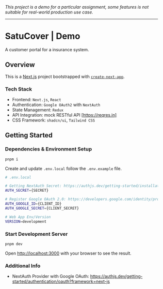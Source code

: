 _This project is a demo for a particular assignment, some features is not suitable for real-world production use case._

---

# SatuCover | Demo

A customer portal for a insurance system.

## Overview

This is a [Next.js](https://nextjs.org) project bootstrapped with [`create-next-app`](https://nextjs.org/docs/app/api-reference/cli/create-next-app).

### Tech Stack

- Frontend: `Next.js`, `React`
- Authentication: `Google OAuth2` with `NextAuth`
- State Management: `Redux`
- API Integration: mock RESTful API [https://reqres.in]
- CSS Framework: `shadcn/ui`, `Tailwind CSS`

## Getting Started

### Dependencies & Environment Setup

```bash
pnpm i
```

Create and update `.env.local` follow the `.env.example` file.

```bash
# .env.local

# Getting NextAuth Secret: https://authjs.dev/getting-started/installation?framework=next-js#setup-environment
AUTH_SECRET={SECRET}

# Register Google OAuth 2.0: https://developers.google.com/identity/protocols/oauth2/
AUTH_GOOGLE_ID={CLIENT_ID}
AUTH_GOOGLE_SECRET={CLIENT_SECRET}

# Web App Env/Version
VERSION=development
```

### Start Development Server

```bash
pnpm dev
```

Open [http://localhost:3000](http://localhost:3000) with your browser to see the result.

### Additional Info

- NextAuth Provider with Google OAuth: https://authjs.dev/getting-started/authentication/oauth?framework=next-js
